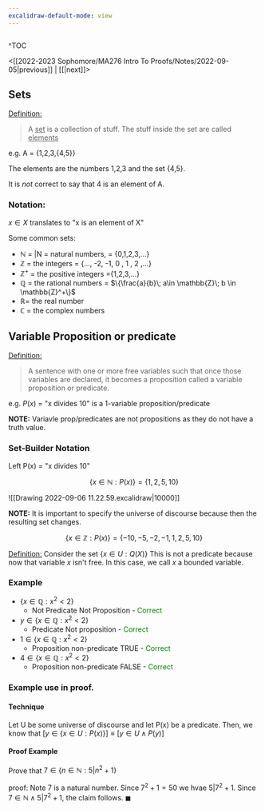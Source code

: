 ```yaml
---
excalidraw-default-mode: view
---
```



```toc

```

^TOC

<[[2022-2023 Sophomore/MA276 Intro To Proofs/Notes/2022-09-05|previous]] | [[|next]]>

## Sets

<u>Definition:</u>
> A <u>set</u> is a collection of stuff. The stuff inside the set are called <u>elements</u>

e.g. A = {1,2,3,{4,5}}

The elements are the numbers 1,2,3 and the set {4,5}.

It is *not* correct to say that 4 is an element of A.

### Notation:

$x\in X$ translates to "x is an element of X"

Some common sets:
- $\mathbb{N}$ = |N = natural numbers, = {0,1,2,3,...}
- $\mathbb{Z}$ = the integers = {..., -2, -1, 0 , 1 , 2 ,...}
- $\mathbb{Z}^+$ = the positive integers ={1,2,3,...}
- $\mathbb{Q}$ = the rational numbers = $\{\frac{a}{b}\; a\in \mathbb{Z}\; b \in \mathbb{Z}^+\}$
- $\mathbb{R}$= the real number
- $\mathbb{C}$ = the complex numbers

## Variable Proposition or predicate
<u>Definition:</u>
> A sentence with one or more free variables such that once those variables are declared, it becomes a proposition called a variable proposition or predicate.

e.g. $P(x)$ = "x divides 10"
is a 1-variable proposition/predicate

**NOTE:** Variavle prop/predicates are not propositions as they do not have a truth value.

### Set-Builder Notation
Left P(x) = "x divides 10"

$$\{ x\in \mathbb{N}:P(x)\} = \{ 1,2,5,10\}$$

![[Drawing 2022-09-06 11.22.59.excalidraw|10000]]

**NOTE:** It is important to specify the universe of discourse because then the resulting set changes.

$$\{ x\in \mathbb{Z}:P(x)\} = \{-10,-5,-2,-1,1,2,5,10\}$$


<u>Definition:</u>
Consider the set $\{ x\in U:Q(X)\}$ This is not a predicate because now that variable $x$ isn't free. In this case, we call $x$ a bounded variable.

### Example
- $\{ x\in \mathbb{Q}: x^2 < 2\}$
	- Not Predicate Not Proposition -  <span style="color:green;">Correct</span>
- $y \in \{x\in\mathbb{Q}:x^2<2\}$
	- Predicate Not proposition - <span style="color:green;">Correct</span>
- $1 \in \{ x\in \mathbb{Q}: x^2 < 2\}$
	- Proposition non-predicate TRUE - <span style="color:green;">Correct</span>
- $4 \in \{ x\in \mathbb{Q}: x^2 < 2\}$
	- Proposition non-predicate FALSE - <span style="color:green;">Correct</span>

### Example use in proof.

#### Technique
Let U be some universe of discourse and let P(x) be a predicate.
Then, we know that $[y\in\{x\in U:P(x)\}] \equiv [y\in U \wedge P(y)]$

#### Proof Example

Prove that $7\in \{n\in\mathbb{N}:5|n^2 + 1\}$

proof: Note 7 is a natural number. Since $7^2 +1 =50$ we hvae $5|7^2 +1$. Since $7\in \mathbb{N} \wedge 5|7^2+1$, the claim follows. $\blacksquare$